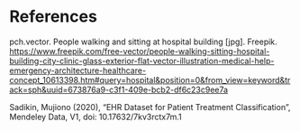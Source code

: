 # References

pch.vector. People walking and sitting at hospital building [jpg]. Freepik. https://www.freepik.com/free-vector/people-walking-sitting-hospital-building-city-clinic-glass-exterior-flat-vector-illustration-medical-help-emergency-architecture-healthcare-concept_10613398.htm#query=hospital&position=0&from_view=keyword&track=sph&uuid=673876a9-c3f1-409e-bcb2-df6c23c9ee7a

Sadikin, Mujiono (2020), “EHR Dataset for Patient Treatment Classification”, Mendeley Data, V1, doi: 10.17632/7kv3rctx7m.1